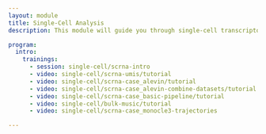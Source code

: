 ```yaml
---
layout: module
title: Single-Cell Analysis
description: This module will guide you through single-cell transcriptomics analysis in Galaxy.

program:
  intro:
    trainings:
      - session: single-cell/scrna-intro
      - video: single-cell/scrna-umis/tutorial
      - video: single-cell/scrna-case_alevin/tutorial
      - video: single-cell/scrna-case_alevin-combine-datasets/tutorial
      - video: single-cell/scrna-case_basic-pipeline/tutorial
      - video: single-cell/bulk-music/tutorial
      - video: single-cell/scrna-case_monocle3-trajectories

---
```

